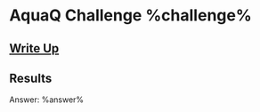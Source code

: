 # AquaQ Challenge %challenge%

## [Write Up](https://github.com/CodingAP/advent-of-code/blob/main/writeups/challenge%challenge_padded%_writeup)
## Results
Answer: %answer%